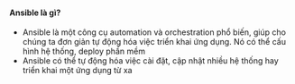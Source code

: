 #### Ansible là gì?
- Ansible là một công cụ automation và orchestration phổ biến, giúp cho chúng ta đơn giản tự động hóa việc triển khai ứng dụng. Nó có thể cấu hình hệ thống, deploy phần mềm
- Ansible có thể tự động hóa việc cài đặt, cập nhật nhiều hệ thống hay triển khai một ứng dụng từ xa

